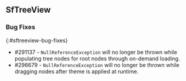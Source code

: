 ## SfTreeView

### Bug Fixes
{:#sftreeview-bug-fixes}

* \#291137 - `NullReferenceException` will no longer be thrown while populating tree nodes for root nodes through on-demand loading.
* \#296679 - `NullReferenceException` will no longer be thrown while dragging nodes after theme is applied at runtime.